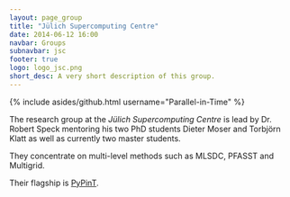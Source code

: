 ```yaml
---
layout: page_group
title: "Jülich Supercomputing Centre"
date: 2014-06-12 16:00
navbar: Groups
subnavbar: jsc
footer: true
logo: logo_jsc.png
short_desc: A very short description of this group.
---
```


{% include asides/github.html username="Parallel-in-Time" %}

The research group at the _Jülich Supercomputing Centre_ is lead by Dr. Robert Speck mentoring
his two PhD students Dieter Moser and Torbjörn Klatt as well as currently two
master students.

They concentrate on multi-level methods such as MLSDC, PFASST and Multigrid.

Their flagship is [PyPinT](/codes/pypint.html).
